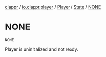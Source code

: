 [clappr](../../../index.md) / [io.clappr.player](../../index.md) / [Player](../index.md) / [State](index.md) / [NONE](.)

# NONE

`NONE`

Player is uninitialized and not ready.

